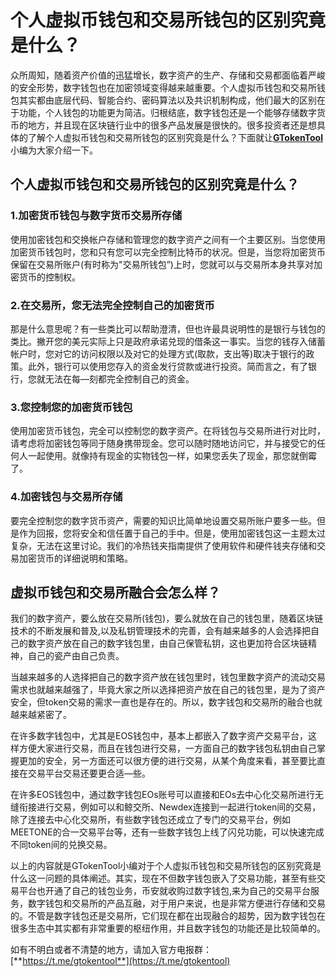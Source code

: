 # 个人虚拟币钱包和交易所钱包的区别究竟是什么？

众所周知，随着资产价值的迅猛增长，数字资产的生产、存储和交易都面临着严峻的安全形势，数字钱包也在加密领域变得越来越重要。个人虚拟币钱包和交易所钱包其实都由底层代码、智能合约、密码算法以及共识机制构成，他们最大的区别在于功能，个人钱包的功能更为简洁。归根结底，数字钱包还是一个能够存储数字货币的地方，并且现在区块链行业中的很多产品发展是很快的。很多投资者还是想具体的了解个人虚拟币钱包和交易所钱包的区别究竟是什么？下面就让[**GTokenTool**](https://docs.gtokentool.com)小编为大家介绍一下。

## 个人虚拟币钱包和交易所钱包的区别究竟是什么？

### 1.加密货币钱包与数字货币交易所存储

使用加密钱包和交换帐户存储和管理您的数字资产之间有一个主要区别。当您使用加密货币钱包时，您和只有您可以完全控制比特币的状况。但是，当您将加密货币保留在交易所账户(有时称为"交易所钱包”)上时，您就可以与交易所本身共享对加密货币的控制权。

### 2.在交易所，您无法完全控制自己的加密货币

那是什么意思呢？有一些类比可以帮助澄清，但也许最具说明性的是银行与钱包的类比。撇开您的美元实际上只是政府承诺兑现的借条这一事实。当您的钱存入储蓄帐户时，您对它的访问权限以及对它的处理方式(取款，支出等)取决于银行的政策。此外，银行可以使用您存入的资金发行贷款或进行投资。简而言之，有了银行，您就无法在每—刻都完全控制自己的资金。

### 3.您控制您的加密货币钱包

使用加密货币钱包，完全可以控制您的数字资产。在将钱包与交易所进行对比时，请考虑将加密钱包等同于随身携带现金。您可以随时随地访问它，并与接受它的任何人一起使用。就像持有现金的实物钱包一样，如果您丢失了现金，那您就倒霉了。

### 4.加密钱包与交易所存储

要完全控制您的数字货币资产，需要的知识比简单地设置交易所账户要多一些。但是作为回报，您将安全和信任置于自己的手中。但是，使用加密钱包这一主题太过复杂，无法在这里讨论。我们的冷热钱夹指南提供了使用软件和硬件钱夹存储和交易加密货币的详细说明和策略。

## 虚拟币钱包和交易所融合会怎么样？

我们的数字资产，要么放在交易所(钱包)，要么就放在自己的钱包里，随着区块链技术的不断发展和普及,以及私钥管理技术的完善，会有越来越多的人会选择把自己的数字资产放在自己的数字钱包里，由自己保管私钥，这也更加符合区块链精神，自己的瓷产由自己负责。

当越来越多的人选择把自己的数字资产放在钱包里时，钱包里数字资产的流动交易需求也就越来越强了，毕竟大家之所以选择把资产放在自己的钱包里，是为了资产安全，但token交易的需求一直也是存在的。所以，数字钱包和交易所的融合也就越来越紧密了。

在许多数字钱包中，尤其是EOS钱包中，基本上都嵌入了数字资产交易平台，这样方便大家进行交易，而且在钱包进行交易，一方面自己的数字钱包私钥由自己掌握更加的安全，另一方面还可以很方便的进行交易，从某个角度来看，甚至要比直接在交易平台交易还要更合适—些。

在许多EOS钱包中，通过数字钱包EOs账号可以直接和EOs去中心化交易所进行无缝衔接进行交易，例如可以和鲸交所、Newdex连接到一起进行token间的交易，除了连接去中心化交易所，有些数字钱包还成立了专门的交易平台，例如MEETONE的合一交易平台等，还有一些数字钱包上线了闪兑功能，可以快速完成不同token间的兑换交易。

以上的内容就是GTokenTool小编对于个人虚拟币钱包和交易所钱包的区别究竟是什么这一问题的具体阐述。其实，现在不但数字钱包嵌入了交易功能，甚至有些交易平台也开通了自己的钱包业务，币安就收购过数字钱包,来为自己的交易平台服务，数字钱包和交易所的产品互融，对于用户来说，也是非常方便进行存储和交易的。不管是数字钱包还是交易所，它们现在都在出现融合的超势，因为数字钱包在很多生态中其实都有非常重要的枢纽作用，并且数字钱包的功能还是比较简单的。

如有不明白或者不清楚的地方，请加入官方电报群：[**https://t.me/gtokentool**](https://t.me/gtokentool)
